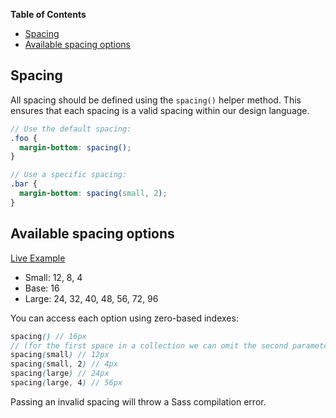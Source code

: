 <!-- START doctoc generated TOC please keep comment here to allow auto update -->
<!-- DON'T EDIT THIS SECTION, INSTEAD RE-RUN doctoc TO UPDATE -->
**Table of Contents**

- [Spacing](#spacing)
- [Available spacing options](#available-spacing-options)

<!-- END doctoc generated TOC please keep comment here to allow auto update -->

## Spacing

All spacing should be defined using the `spacing()` helper method. This ensures that each spacing
is a valid spacing within our design language.

```scss
// Use the default spacing:
.foo {
  margin-bottom: spacing();
}

// Use a specific spacing:
.bar {
  margin-bottom: spacing(small, 2);
}
```

## Available spacing options

[Live Example][demo]

- Small: 12, 8, 4
- Base: 16
- Large: 24, 32, 40, 48, 56, 72, 96

You can access each option using zero-based indexes:

```scss
spacing() // 16px
// (for the first space in a collection we can omit the second parameter)
spacing(small) // 12px
spacing(small, 2) // 4px
spacing(large) // 24px
spacing(large, 4) // 56px
```

Passing an invalid spacing will throw a Sass compilation error.


<!-- Links -->
[demo]: https://terminus-ui-demos.stackblitz.io/components/spacing-styles

